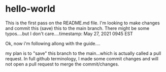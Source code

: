 # hello-world
This is the first pass on the README.md file. I'm looking to make changes and commit this (save) this to the main branch. 
There might be some typos....but I don't care....timestamp: May 27, 2021 0945 EST


Ok, now i'm following allong with the guide....

my plan is to "save" this branch to the main...which is actually called a pull request.
In full github terminology, I made some commit changes and will not open a pull request to merge the commit/changes.
